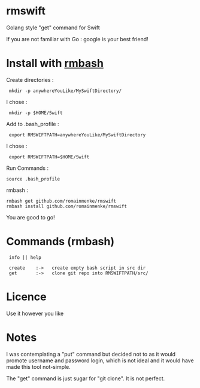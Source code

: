 # rmswift
Golang style "get" command for Swift

If you are not familiar with Go : google is your best friend!


# Install with [rmbash](https://github.com/romainmenke/rmbash)

Create directories :
```
 mkdir -p anywhereYouLike/MySwiftDirectory/
```

I chose : 
```
 mkdir -p $HOME/Swift
```
 
Add to .bash_profile :
```
 export RMSWIFTPATH=anywhereYouLike/MySwiftDirectory
```

I chose : 
```
 export RMSWIFTPATH=$HOME/Swift
```

Run Commands :
```
source .bash_profile
```

rmbash :
```
rmbash get github.com/romainmenke/rmswift
rmbash install github.com/romainmenke/rmswift
```

You are good to go!


# Commands (rmbash)
```
 info || help 

 create    :->   create empty bash script in src dir
 get       :->   clone git repo into RMSWIFTPATH/src/

```

# Licence

Use it however you like

# Notes

I was contemplating a "put" command but decided not to as it would promote username and password login, which is not ideal and it would have made this tool not-simple. 

The "get" command is just sugar for "git clone". It is not perfect.
